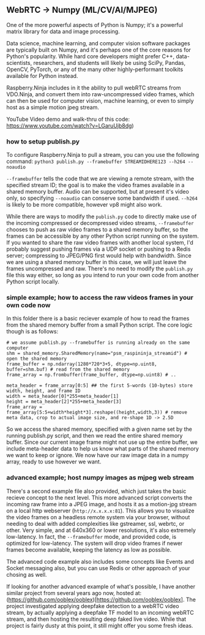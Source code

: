## WebRTC -> Numpy (ML/CV/AI/MJPEG)

One of the more powerful aspects of Python is Numpy; it's a powerful matrix library for data and image processing. 

Data science, machine learning, and computer vision software packages are typically built on Numpy, and it's perhaps one of the core reasons for Python's popularity. While hard core developers might prefer C++, data-scientists, researchers, and students will likely be using SciPy, Pandas, OpenCV, PyTorch, or any of the many other highly-performant toolkits available for Python instead.

Raspberry.Ninja includes in it the ability to pull webRTC streams from VDO.Ninja, and convert them into raw-uncompressed video frames, which can then be used for computer vision, machine learning, or even to simply host as a simple motion jpeg stream.

YouTube Video demo and walk-thru of this code: https://www.youtube.com/watch?v=LGaruUjb8dg)

### how to setup publish.py

To configure Raspberry.Ninja to pull a stream, you can you use the following command:
```python3 publish.py --framebuffer STREAMIDHERE123 --h264 --noaudio```

`--framebuffer` tells the code that we are viewing a remote stream, with the specified stream ID; the goal is to make the video frames available in a shared memory buffer.  Audio can be supported, but at present it's video only, so specifying `--noaudio` can conserve some bandwidth if used.  `--h264` is likely to be more compatible, however vp8 might also work.

While there are ways to modify the `publish.py` code to directly make use of the incoming compressed or decompressed video streams, `--framebuffer` chooses to push as raw video frames to a shared memory buffer, so the frames can be accessible by any other Python script running on the system.  If you wanted to share the raw video frames with another local system, I'd probably suggest pushing frames via a UDP socket or pushing to a Redis server; compressing to JPEG/PNG first would help with bandwidth.  Since we are using a shared memory buffer in this case, we will just leave the frames uncompressed and raw.  There's no need to modify the `publish.py` file this way either, so long as you intend to run your own code from another Python script locally.

### simple example; how to access the raw videos frames in your own code now

In this folder there is a basic reciever example of how to read the frames from the shared memory buffer from a small Python script. The core logic though is as follows:
```
# we assume publish.py --framebuffer is running already on the same computer
shm = shared_memory.SharedMemory(name="psm_raspininja_streamid") # open the shared memory
frame_buffer = np.ndarray(1280*720*3+5, dtype=np.uint8, buffer=shm.buf) # read from the shared memory
frame_array = np.frombuffer(frame_buffer, dtype=np.uint8) # ..

meta_header = frame_array[0:5] ## the first 5-words (10-bytes) store width, height, and frame ID
width = meta_header[0]*255+meta_header[1]
height = meta_header[2]*255+meta_header[3]
frame_array = frame_array[5:5+width*height*3].reshape((height,width,3)) # remove meta data, crop to actual image size, and re-shape 1D -> 2.5D
```
So we access the shared memory, specified with a given name set by the running publish.py script, and then we read the entire shared memory buffer. Since our current image frame might not use up the entire buffer, we include meta-header data to help us know what parts of the shared memory we want to keep or ignore. We now have our raw image data in a numpy array, ready to use however we want.

### advanced example; host numpy images as mjpeg web stream

There's a second example file also provided, which just takes the basic recieve concept to the next level. This more advanced script converts the incoming raw frame into a JPEG image, and hosts it as a motion-jpg stream on a local http webserver (`http://x.x.x.x:81`). This allows you to visualize the video frames on a headless remote system via your browser, without needing to deal with added complexities like gstreamer, ssl, webrtc, or other.  Very simple, and at 640x360 or lower resolutions, it's also extremely low-latency.  In fact, the `--framebuffer` mode, and provided code, is optimized for low-latency. The system will drop video frames if newer frames become available, keeping the latency as low as possible.

The advanced code example also includes some concepts like Events and Socket messaging also, but you can use Redis or other approach of your chosing as well. 

If looking for another advanced example of what's possible, I have another similar project from several years ago now, hosted at: (https://github.com/ooblex/ooblex)[https://github.com/ooblex/ooblex]. The project investigated applying deepfake detection to a webRTC video stream, by actually applying a deepfake TF model to an incoming webRTC stream, and then hosting the resulting deep faked live video. While that project is fairly dusty at this point, it still might offer you some fresh ideas.
